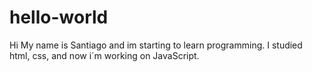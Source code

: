 # hello-world

Hi
My name is Santiago and im starting to learn programming. I studied html, css, and now i´m working on JavaScript.
